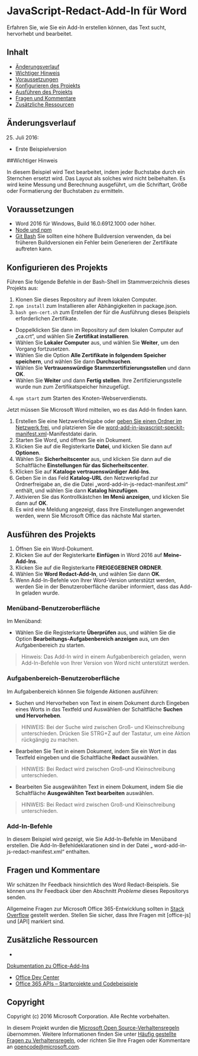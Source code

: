 # <a name="word--javascript-redact-add-in"></a>JavaScript-Redact-Add-In für Word

Erfahren Sie, wie Sie ein Add-In erstellen können, das Text sucht, hervorhebt und bearbeitet.    

## <a name="table-of-contents"></a>Inhalt
* [Änderungsverlauf](#change-history)
* [Wichtiger Hinweis](#important-note)
* [Voraussetzungen](#prerequisites)
* [Konfigurieren des Projekts](#configure-the-project)
* [Ausführen des Projekts](#run-the-project)
* [Fragen und Kommentare](#questions-and-comments)
* [Zusätzliche Ressourcen](#additional-resources)

## <a name="change-history"></a>Änderungsverlauf

25. Juli 2016:
* Erste Beispielversion

##<a name="important-note"></a>Wichtiger Hinweis

In diesem Beispiel wird Text bearbeitet, indem jeder Buchstabe durch ein Sternchen ersetzt wird.  Das Layout als solches wird nicht beibehalten.  Es wird keine Messung und Berechnung ausgeführt, um die Schriftart, Größe oder Formatierung der Buchstaben zu ermitteln.

## <a name="prerequisites"></a>Voraussetzungen

* Word 2016 für Windows, Build 16.0.6912.1000 oder höher.
* [Node und npm](https://nodejs.org/en/)
* [Git Bash](https://git-scm.com/downloads) Sie sollten eine höhere Buildversion verwenden, da bei früheren Buildversionen ein Fehler beim Generieren der Zertifikate auftreten kann.

## <a name="configure-the-project"></a>Konfigurieren des Projekts

Führen Sie folgende Befehle in der Bash-Shell im Stammverzeichnis dieses Projekts aus:

1. Klonen Sie dieses Repository auf ihrem lokalen Computer.
2. ```npm install``` zum Installieren aller Abhängigkeiten in package.json.
3. ```bash gen-cert.sh``` zum Erstellen der für die Ausführung dieses Beispiels erforderlichen Zertifikate. 
* Doppelklicken Sie dann im Repository auf dem lokalen Computer auf „ca.crt“, und wählen Sie **Zertifikat installieren**. 
* Wählen Sie **Lokaler Computer** aus, und wählen Sie **Weiter**, um den Vorgang fortzusetzen. 
* Wählen Sie die Option **Alle Zertifikate in folgendem Speicher speichern**, und wählen Sie dann **Durchsuchen**.  
* Wählen Sie **Vertrauenswürdige Stammzertifizierungsstellen** und dann **OK**. 
* Wählen Sie **Weiter** und dann **Fertig stellen**. Ihre Zertifizierungsstelle wurde nun zum Zertifikatspeicher hinzugefügt.
4. ```npm start``` zum Starten des Knoten-Webserverdiensts.

Jetzt müssen Sie Microsoft Word mitteilen, wo es das Add-In finden kann.

1. Erstellen Sie eine Netzwerkfreigabe oder [geben Sie einen Ordner im Netzwerk frei](https://technet.microsoft.com/en-us/library/cc770880.aspx), und platzieren Sie die [word-add-in-javascript-speckit-manifest.xml](word-add-in-javascript-speckit-manifest.xml)-Manifestdatei darin.
3. Starten Sie Word, und öffnen Sie ein Dokument.
4. Klicken Sie auf die Registerkarte **Datei**, und klicken Sie dann auf **Optionen**.
5. Wählen Sie **Sicherheitscenter** aus, und klicken Sie dann auf die Schaltfläche **Einstellungen für das Sicherheitscenter**.
6. Klicken Sie auf **Kataloge vertrauenswürdiger Add-Ins**.
7. Geben Sie in das Feld **Katalog-URL** den Netzwerkpfad zur Ordnerfreigabe an, die die Datei „word-add-in-js-redact-manifest.xml“ enthält, und wählen Sie dann **Katalog hinzufügen**.
8. Aktivieren Sie das Kontrollkästchen **Im Menü anzeigen**, und klicken Sie dann auf **OK**.
9. Es wird eine Meldung angezeigt, dass Ihre Einstellungen angewendet werden, wenn Sie Microsoft Office das nächste Mal starten.

## <a name="run-the-project"></a>Ausführen des Projekts

1. Öffnen Sie ein Word-Dokument.
2. Klicken Sie auf der Registerkarte **Einfügen** in Word 2016 auf **Meine-Add-Ins**.
3. Klicken Sie auf die Registerkarte **FREIGEGEBENER ORDNER**.
4. Wählen Sie **Word Redact-Add-In**, und wählen Sie dann **OK**.
5. Wenn Add-In-Befehle von Ihrer Word-Version unterstützt werden, werden Sie in der Benutzeroberfläche darüber informiert, dass das Add-In geladen wurde.

### <a name="ribbon-ui"></a>Menüband-Benutzeroberfläche

Im Menüband:
* Wählen Sie die Registerkarte **Überprüfen** aus, und wählen Sie die Option **Bearbeitungs-Aufgabenbereich anzeigen** aus, um den Aufgabenbereich zu starten.

 > Hinweis: Das Add-In wird in einem Aufgabenbereich geladen, wenn Add-In-Befehle von Ihrer Version von Word nicht unterstützt werden.

### <a name="task-pane-ui"></a>Aufgabenbereich-Benutzeroberfläche

Im Aufgabenbereich können Sie folgende Aktionen ausführen:
* Suchen und Hervorheben von Text in einem Dokument durch Eingeben eines Worts in das Textfeld und Auswählen der Schaltfläche **Suchen und Hervorheben**.
  
> HINWEIS:  Bei der Suche wird zwischen Groß- und Kleinschreibung unterschieden.  Drücken Sie STRG+Z auf der Tastatur, um eine Aktion rückgängig zu machen.

* Bearbeiten Sie Text in einem Dokument, indem Sie ein Wort in das Textfeld eingeben und die Schaltfläche **Redact** auswählen.
  
> HINWEIS:  Bei Redact wird zwischen Groß-und Kleinschreibung unterschieden.   

* Bearbeiten Sie ausgewählten Text in einem Dokument, indem Sie die Schaltfläche **Ausgewählten Text bearbeiten** auswählen.
  
> HINWEIS:  Bei Redact wird zwischen Groß-und Kleinschreibung unterschieden.       
  
### <a name="add-in-commands"></a>Add-In-Befehle

In diesem Beispiel wird gezeigt, wie Sie Add-In-Befehle im Menüband erstellen. Die Add-In-Befehldeklarationen sind in der Datei „ word-add-in-js-redact-manifest.xml“ enthalten. 

## <a name="questions-and-comments"></a>Fragen und Kommentare

Wir schätzen Ihr Feedback hinsichtlich des Word Redact-Beispiels. Sie können uns Ihr Feedback über den Abschnitt *Probleme* dieses Repositorys senden.

Allgemeine Fragen zur Microsoft Office 365-Entwicklung sollten in [Stack Overflow](http://stackoverflow.com/questions/tagged/office-js+API) gestellt werden. Stellen Sie sicher, dass Ihre Fragen mit [office-js] und [API] markiert sind.

## <a name="additional-resources"></a>Zusätzliche Ressourcen

* 
  [Dokumentation zu Office-Add-Ins](https://msdn.microsoft.com/en-us/library/office/jj220060.aspx)
* [Office Dev Center](http://dev.office.com/)
* [Office 365 APIs – Startprojekte und Codebeispiele](http://msdn.microsoft.com/en-us/office/office365/howto/starter-projects-and-code-samples)

## <a name="copyright"></a>Copyright
Copyright (c) 2016 Microsoft Corporation. Alle Rechte vorbehalten.



In diesem Projekt wurden die [Microsoft Open Source-Verhaltensregeln](https://opensource.microsoft.com/codeofconduct/) übernommen. Weitere Informationen finden Sie unter [Häufig gestellte Fragen zu Verhaltensregeln](https://opensource.microsoft.com/codeofconduct/faq/), oder richten Sie Ihre Fragen oder Kommentare an [opencode@microsoft.com](mailto:opencode@microsoft.com).
